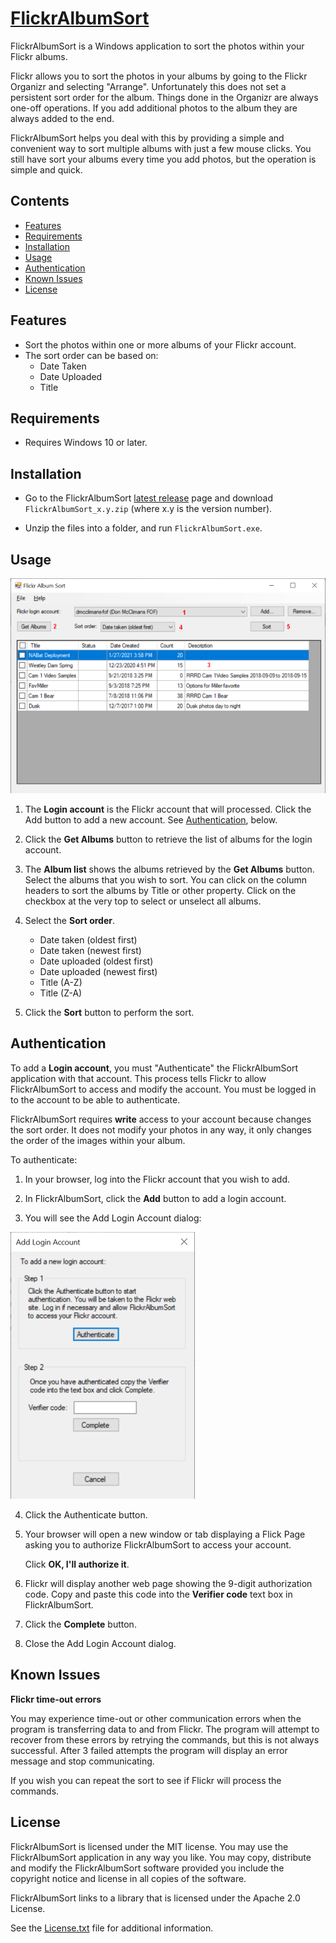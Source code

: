 [FlickrAlbumSort](https://github.com/dmcclimans/FlickrAlbumSort)
==========

FlickrAlbumSort is a Windows application to sort the photos within your Flickr albums.

Flickr allows you to sort the photos in your albums by going to the Flickr Organizr and
selecting "Arrange". Unfortunately this does not set a persistent sort order for the
album. Things done in the Organizr are always one-off operations. If you add additional
photos to the album they are always added to the end.

FlickrAlbumSort helps you deal with this by providing a simple and convenient way to sort
multiple albums with just a few mouse clicks. You still have sort your albums every time
you add photos, but the operation is simple and quick.

## Contents
* [Features](#features)
* [Requirements](#requirements)
* [Installation](#installation)
* [Usage](#usage)
* [Authentication](#authentication)
* [Known Issues](#KnownIssues)
* [License](#license)

## Features
* Sort the photos within one or more albums of your Flickr account.
* The sort order can be based on:
    * Date Taken
    * Date Uploaded
    * Title

## Requirements
* Requires Windows 10 or later.

## Installation
* Go to the FlickrAlbumSort
  [latest release](https://github.com/dmcclimans/FlickrAlbumSort/releases/latest)
  page and download `FlickrAlbumSort_x.y.zip` (where x.y is the version number).

* Unzip the files into a folder, and run `FlickrAlbumSort.exe`.

## Usage
![Screenshot_Main](Screenshot_Main.png)

1. The **Login account** is the Flickr account that will processed. Click the Add button
to add a new account. See [Authentication](#authentication), below.

2. Click the **Get Albums** button to retrieve the list of albums for the login account.

3. The **Album list** shows the albums retrieved by the **Get Albums** button. Select the
albums that you wish to sort. You can click on the column headers to sort the albums by
Title or other property. Click on the checkbox at the very top to select or unselect all
albums.

4. Select the **Sort order**.

    * Date taken (oldest first)
    * Date taken (newest first)
    * Date uploaded (oldest first)
    * Date uploaded (newest first)
    * Title (A-Z)
    * Title (Z-A)

5. Click the **Sort** button to perform the sort.

## Authentication

To add a **Login account**, you must "Authenticate" the FlickrAlbumSort application with
that account. This process tells Flickr to allow FlickrAlbumSort to access and modify the
account. You must be logged in to the account to be able to authenticate.

FlickrAlbumSort requires **write** access to your account because changes the sort order.
It does not modify your photos in any way, it only changes the order of the images within
your album.

To authenticate:

1. In your browser, log into the Flickr account that you wish to add.

2. In FlickrAlbumSort, click the **Add** button to add a login account.

3. You will see the Add Login Account dialog:

![Screenshot_AddLoginAccount](Screenshot_AddLoginAccount.png)

4. Click the Authenticate button.

5. Your browser will open a new window or tab displaying a Flick Page asking you to
authorize FlickrAlbumSort to access your account.

    Click **OK, I'll authorize it**.

6. Flickr will display another web page showing the 9-digit authorization code. Copy and
paste this code into the **Verifier code** text box in FlickrAlbumSort.

7. Click the **Complete** button.

8. Close the Add Login Account dialog.

<a name="KnownIssues"></a>
## Known Issues

**Flickr time-out errors**

You may experience time-out or other communication errors when the program is
transferring data to and from Flickr. The program will attempt to recover from
these errors by retrying the commands, but this is not always successful. After 3
failed attempts the program will display an error message and stop communicating.

If you wish you can repeat the sort to see if Flickr will process the commands.

## License
FlickrAlbumSort is licensed under the MIT license. You may use the FlickrAlbumSort
application in any way you like. You may copy, distribute and modify the FlickrAlbumSort
software provided you include the copyright notice and license in all copies of the
software.

FlickrAlbumSort links to a library that is licensed under the Apache 2.0 License.

See the [License.txt](License.txt) file for additional information.


